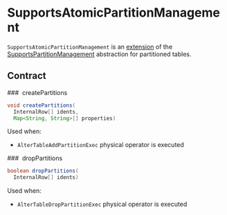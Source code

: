 # SupportsAtomicPartitionManagement

`SupportsAtomicPartitionManagement` is an [extension](#contract) of the [SupportsPartitionManagement](SupportsPartitionManagement.md) abstraction for partitioned tables.

## Contract

### <span id="createPartitions"> createPartitions

```java
void createPartitions(
  InternalRow[] idents,
  Map<String, String>[] properties)
```

Used when:

* `AlterTableAddPartitionExec` physical operator is executed

### <span id="dropPartitions"> dropPartitions

```java
boolean dropPartitions(
  InternalRow[] idents)
```

Used when:

* `AlterTableDropPartitionExec` physical operator is executed
